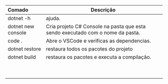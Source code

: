 | Comado             | Descrição                                                    |
| :----------------- | ------------------------------------------------------------ |
| dotnet -h          | ajuda.                                                       |
| dotnet new console | Cria projeto C# Console na pasta que esta sendo executado com o nome da pasta. |
| code .             | Abre o VSCode e verificas as dependencias.                   |
| dotnet restore     | restaura todos os pacotes do projeto                         |
| dotnet build       | restaura os pacotes e executa a compilação.                  |
|                    |                                                              |
|                    |                                                              |
|                    |                                                              |
|                    |                                                              |
|                    |                                                              |
|                    |                                                              |
|                    |                                                              |
|                    |                                                              |
|                    |                                                              |

